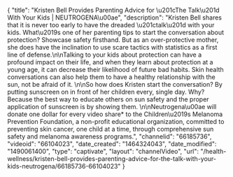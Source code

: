{
    "title": "Kristen Bell Provides Parenting Advice for \u201cThe Talk\u201d With Your Kids | NEUTROGENA\u00ae",
    "description": "Kristen Bell shares that it is never too early to have the dreaded \u201ctalk\u201d with your kids. What\u2019s one of her parenting tips to start the conversation about protection? Showcase safety firsthand. But as an over-protective mother, she does have the inclination to use scare tactics with statistics as a first line of defense.\n\nTalking to your kids about protection can have a profound impact on their life, and when they learn about protection at a young age, it can decrease their likelihood of future bad habits. Skin health conversations can also help them to have a healthy relationship with the sun, not be afraid of it. \n\nSo how does Kristen start the conversation? By putting sunscreen on in front of her children every, single day. Why? Because the best way to educate others on sun safety and the proper application of sunscreen is by showing them. \n\nNeutrogena\u00ae will donate one dollar for every video share* to the Children\u2019s Melanoma Prevention Foundation, a non-profit educational organization, committed to preventing skin cancer, one child at a time, through comprehensive sun safety and melanoma awareness programs.",
    "channelid": "66185736",
    "videoid": "66104023",
    "date_created": "1464324043",
    "date_modified": "1490061400",
    "type": "captivate",
    "layout": "channelVideo",
    "url": "\/health-wellness\/kristen-bell-provides-parenting-advice-for-the-talk-with-your-kids-neutrogena\/66185736-66104023"
}